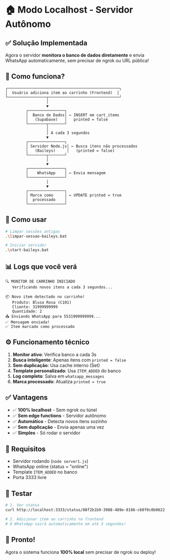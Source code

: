 # 🏠 Modo Localhost - Servidor Autônomo

## ✅ Solução Implementada

Agora o servidor **monitora o banco de dados diretamente** e envia WhatsApp automaticamente, sem precisar de ngrok ou URL pública!

## 🔄 Como funciona?

```
┌─────────────────────────────────────────────────┐
│  Usuário adiciona item ao carrinho (Frontend)  │
└─────────────────┬───────────────────────────────┘
                  │
                  ▼
         ┌────────────────┐
         │  Banco de Dados│ ← INSERT em cart_items
         │   (Supabase)   │   printed = false
         └────────┬───────┘
                  │
                  │ A cada 3 segundos
                  ▼
         ┌────────────────┐
         │ Servidor Node.js│ ← Busca itens não processados
         │   (Baileys)     │   (printed = false)
         └────────┬───────┘
                  │
                  ▼
         ┌────────────────┐
         │    WhatsApp    │ ← Envia mensagem
         └────────────────┘
                  │
                  ▼
         ┌────────────────┐
         │ Marca como     │ ← UPDATE printed = true
         │  processado    │
         └────────────────┘
```

## 🚀 Como usar

```bash
# Limpar sessões antigas
.\limpar-sessao-baileys.bat

# Iniciar servidor
.\start-baileys.bat
```

## 📊 Logs que você verá

```
🔍 MONITOR DE CARRINHO INICIADO
   Verificando novos itens a cada 3 segundos...

📦 Novo item detectado no carrinho!
   Produto: Blusa Rosa (C101)
   Cliente: 31999999999
   Quantidade: 2
📤 Enviando WhatsApp para 5531999999999...
✅ Mensagem enviada!
✅ Item marcado como processado
```

## ⚙️ Funcionamento técnico

1. **Monitor ativo**: Verifica banco a cada 3s
2. **Busca inteligente**: Apenas itens com `printed = false`
3. **Sem duplicação**: Usa cache interno (Set)
4. **Template personalizado**: Usa `ITEM_ADDED` do banco
5. **Log completo**: Salva em `whatsapp_messages`
6. **Marca processado**: Atualiza `printed = true`

## ✅ Vantagens

- ✅ **100% localhost** - Sem ngrok ou túnel
- ✅ **Sem edge functions** - Servidor autônomo
- ✅ **Automático** - Detecta novos itens sozinho
- ✅ **Sem duplicação** - Envia apenas uma vez
- ✅ **Simples** - Só rodar o servidor

## 📝 Requisitos

- Servidor rodando (`node server1.js`)
- WhatsApp online (status = "online")
- Template `ITEM_ADDED` no banco
- Porta 3333 livre

## 🧪 Testar

```bash
# 1. Ver status
curl http://localhost:3333/status/08f2b1b9-3988-489e-8186-c60f0c0b0622

# 2. Adicionar item ao carrinho no frontend
# O WhatsApp sairá automaticamente em até 3 segundos!
```

## 🎉 Pronto!

Agora o sistema funciona **100% local** sem precisar de ngrok ou deploy!
